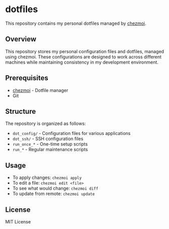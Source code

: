 # dotfiles

This repository contains my personal dotfiles managed by [chezmoi](https://www.chezmoi.io/).

## Overview

This repository stores my personal configuration files and dotfiles, managed using chezmoi. These configurations are designed to work across different machines while maintaining consistency in my development environment.

## Prerequisites

- [chezmoi](https://www.chezmoi.io/install/) - Dotfile manager
- Git

## Structure

The repository is organized as follows:

- `dot_config/` - Configuration files for various applications
- `dot_ssh/` - SSH configuration files
- `run_once_*` - One-time setup scripts
- `run_*` - Regular maintenance scripts

## Usage

- To apply changes: `chezmoi apply`
- To edit a file: `chezmoi edit <file>`
- To see what would change: `chezmoi diff`
- To update from remote: `chezmoi update`

## License

MIT License
